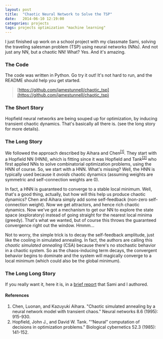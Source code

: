 ```yaml
---
layout: post
title:  "Chaotic Neural Network to Solve the TSP"
date:   2014-06-10 12:19:00
categories: projects 
tags: projects optimization "machine learning"
---
```


I just finished up work on a school project with my classmate Sami, solving the traveling salesman problem (TSP) using neural networks (NNs). And not just any NN, but a chaotic NN! What? Yes. And it's amazing.

### The Code
The code was written in Python. Go try it out! It's not hard to run, and the README should help you get started.

> [https://github.com/jamestunnell/chaotic_tsp](https://github.com/jamestunnell/chaotic_tsp)

### The Short Story
Hopfield neural networks are being souped up for optimization, by inducing transient chaotic dynamics. That's basically all there is. (see the long story for more details).

### The Long Story
We followed the approach described by Aihara and Chen<sup>[[1]](#Cite1)</sup>. They start with a Hopfield NN (HNN), which is fitting since it was Hopfield and Tank<sup>[[2]](#Cite2)</sup> who first applied NNs to solve combinatorial optimization problems, using the HNN of course. So, we start with a HNN. What's missing? Well, the HNN is typically used because it <i>avoids</i> chaotic dynamics (assuming   weights are symmetric and self-connection weights are 0).

In fact, a HNN is guaranteed to converge to a stable local minimum. Well, that's a good thing, actually, but how will this help us produce chaotic dynamics? Chen and Aihara simply add some self-feedback (non-zero self-connection weight). Now we get attractors, and hence rich chaotic dynamics. Now we've got a mechanism to get our NN to explore the state space (exploratory) instead of going straight for the nearest local minima (greedy). That's what we wanted, but of course this throws the guaranteed convergence right out the window. Hmmm...

Not to worry, the simple trick is to decay the self-feedback amplitude, just like the cooling in simulated annealing. In fact, the authors are calling this <i>chaotic simulated annealing</i> (CSA) because there's no stochastic behavior in a chaotic system. So as the chaos-inducing term decays, the convergent behavior begins to dominate and the system will magically converge to a local minimum (which could also be the global minimum).

### The Long Long Story
If you really want it, here it is, in a <a href="{{'/files/csa_tsp.pdf' | prepend:site.baseurl}}">brief report</a> that Sami and I authored.

#### References
1. <a name="Cite1"/>Chen, Luonan, and Kazuyuki Aihara. "Chaotic simulated annealing by a neural network model with transient chaos." Neural networks 8.6 (1995): 915-930.
2. <a name="Cite2"/>Hopfield, John J., and David W. Tank. "“Neural” computation of decisions in optimization problems." Biological cybernetics 52.3 (1985): 141-152.
